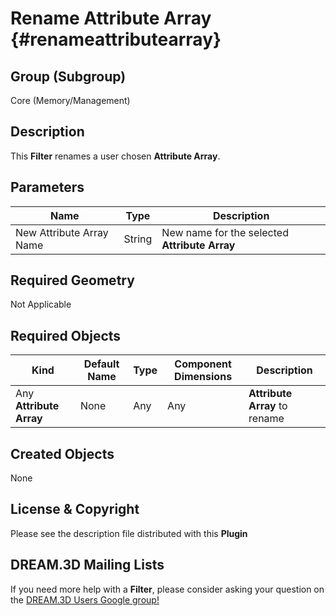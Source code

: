 Rename Attribute Array {#renameattributearray}
=============

## Group (Subgroup) ##
Core (Memory/Management)

## Description ##
This **Filter** renames a user chosen **Attribute Array**.

## Parameters ##
| Name | Type | Description |
|------|------| ----------- |
| New Attribute Array Name | String | New name for the selected **Attribute Array** |

## Required Geometry ##
Not Applicable

## Required Objects ##
| Kind | Default Name | Type | Component Dimensions | Description |
|------|--------------|-------------|---------|-----|
| Any **Attribute Array** | None | Any | Any | **Attribute Array** to rename |


## Created Objects ##
None

## License & Copyright ##

Please see the description file distributed with this **Plugin**

## DREAM.3D Mailing Lists ##

If you need more help with a **Filter**, please consider asking your question on the [DREAM.3D Users Google group!](https://groups.google.com/forum/?hl=en#!forum/dream3d-users)


